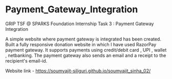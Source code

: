 # Payment_Gateway_Integration
GRIP TSF @ SPARKS Foundation Internship Task 3 : Payment Gateway Integration

A simple website where payment gateway is integrated has been created. Built a fully responsive donation website in which I have used RazorPay payment gateway. It supports payments using credit/debit card , UPI , wallet , netbanking. The payment gateway also sends an email and a receipt to the recipient's email-id.

Website link - https://soumyajit-siliguri.github.io/soumyajit_sinha_02/
